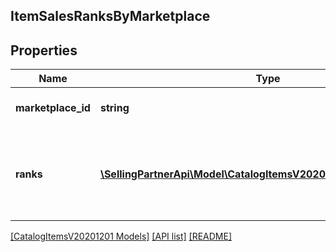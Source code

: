 ## ItemSalesRanksByMarketplace

## Properties

Name | Type | Description | Notes
------------ | ------------- | ------------- | -------------
**marketplace_id** | **string** | Amazon marketplace identifier. |
**ranks** | [**\SellingPartnerApi\Model\CatalogItemsV20201201\ItemSalesRank[]**](ItemSalesRank.md) | Sales ranks of an Amazon catalog item for an Amazon marketplace. |

[[CatalogItemsV20201201 Models]](../) [[API list]](../../Api) [[README]](../../../README.md)
